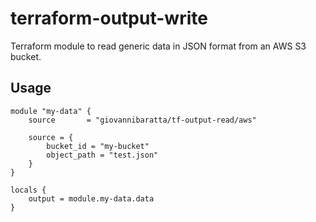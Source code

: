 # terraform-output-write

Terraform module to read generic data in JSON format from an AWS S3 bucket.

## Usage

```hcl
module "my-data" {
    source       = "giovannibaratta/tf-output-read/aws"

    source = {
        bucket_id = "my-bucket"
        object_path = "test.json"
    }
}

locals {
    output = module.my-data.data
}
```